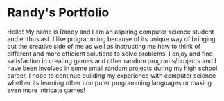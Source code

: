 # Randy's Portfolio

Hello! My name is Randy and I am an aspiring computer science student and enthusiast. I like programming because of its unique way of bringing out the creative side of me as well as instructing me how to think of different and more efficient solutions to solve problems. I enjoy and find satisfaction in creating games and other random programs/projects and I have been involved in some small random projects during my high school career. I hope to continue building my experience with computer science whether its learning other computer programming languages or making even more intricate games!
